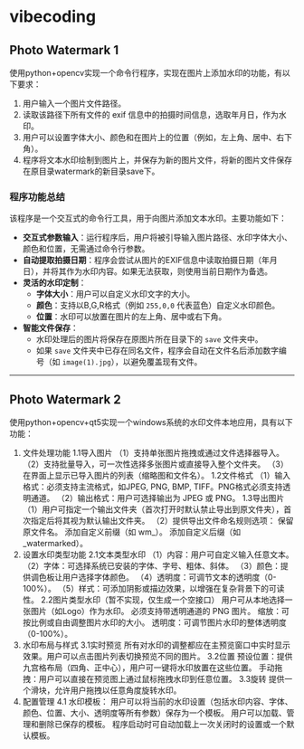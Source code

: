 # vibecoding
## Photo Watermark 1
使用python+opencv实现一个命令行程序，实现在图片上添加水印的功能，有以下要求：
1. 用户输入一个图片文件路径。
2. 读取该路径下所有文件的 exif 信息中的拍摄时间信息，选取年月日，作为水印。
3. 用户可以设置字体大小、颜色和在图片上的位置（例如，左上角、居中、右下角）。
4. 程序将文本水印绘制到图片上，并保存为新的图片文件，将新的图片文件保存在原目录watermark的新目录save下。
### 程序功能总结
该程序是一个交互式的命令行工具，用于向图片添加文本水印。主要功能如下：

- **交互式参数输入**：运行程序后，用户将被引导输入图片路径、水印字体大小、颜色和位置，无需通过命令行参数。
- **自动提取拍摄日期**：程序会尝试从图片的EXIF信息中读取拍摄日期（年月日），并将其作为水印内容。如果无法获取，则使用当前日期作为备选。
- **灵活的水印定制**：
    - **字体大小**：用户可以自定义水印文字的大小。
    - **颜色**：支持以B,G,R格式（例如 `255,0,0` 代表蓝色）自定义水印颜色。
    - **位置**：水印可以放置在图片的左上角、居中或右下角。
- **智能文件保存**：
    - 水印处理后的图片将保存在原图片所在目录下的 `save` 文件夹中。
    - 如果 `save` 文件夹中已存在同名文件，程序会自动在文件名后添加数字编号（如 `image(1).jpg`），以避免覆盖现有文件。
---

## Photo Watermark 2
使用python+opencv+qt5实现一个windows系统的水印文件本地应用，具有以下功能：
1. 文件处理功能
	1.1导入图片
		（1）支持单张图片拖拽或通过文件选择器导入。
		（2）支持批量导入，可一次性选择多张图片或直接导入整个文件夹。
		（3）在界面上显示已导入图片的列表（缩略图和文件名）。
	1.2文件格式
		（1）输入格式：必须支持主流格式，如JPEG, PNG, BMP, TIFF。PNG格式必须支持透明通道。
		（2）输出格式：用户可选择输出为 JPEG 或 PNG。
	1.3导出图片
		（1）用户可指定一个输出文件夹（首次打开时默认禁止导出到原文件夹），首次指定后将其视为默认输出文件夹。
		（2）提供导出文件命名规则选项：
			保留原文件名。
			添加自定义前缀（如 wm_）。
			添加自定义后缀（如 _watermarked）。
2. 设置水印类型功能
	2.1文本类型水印
		（1）内容：用户可自定义输入任意文本。
		（2）字体：可选择系统已安装的字体、字号、粗体、斜体。
		（3）颜色：提供调色板让用户选择字体颜色。
		（4）透明度：可调节文本的透明度（0-100%）。
		（5）样式：可添加阴影或描边效果，以增强在复杂背景下的可读性。
	2.2图片类型水印（暂不实现，仅生成一个空接口）
		用户可从本地选择一张图片（如Logo）作为水印。
		必须支持带透明通道的 PNG 图片。
		缩放：可按比例或自由调整图片水印的大小。
		透明度：可调节图片水印的整体透明度（0-100%）。
3. 水印布局与样式
	3.1实时预览
		所有对水印的调整都应在主预览窗口中实时显示效果。用户可以点击图片列表切换预览不同的图片。
	3.2位置
		预设位置：提供九宫格布局（四角、正中心），用户可一键将水印放置在这些位置。
		手动拖拽：用户可以直接在预览图上通过鼠标拖拽水印到任意位置。
	3.3旋转
		提供一个滑块，允许用户拖拽以任意角度旋转水印。
4. 配置管理
4.1 水印模板：
		用户可以将当前的水印设置（包括水印内容、字体、颜色、位置、大小、透明度等所有参数）保存为一个模板。
		用户可以加载、管理和删除已保存的模板。
		程序启动时可自动加载上一次关闭时的设置或一个默认模板。